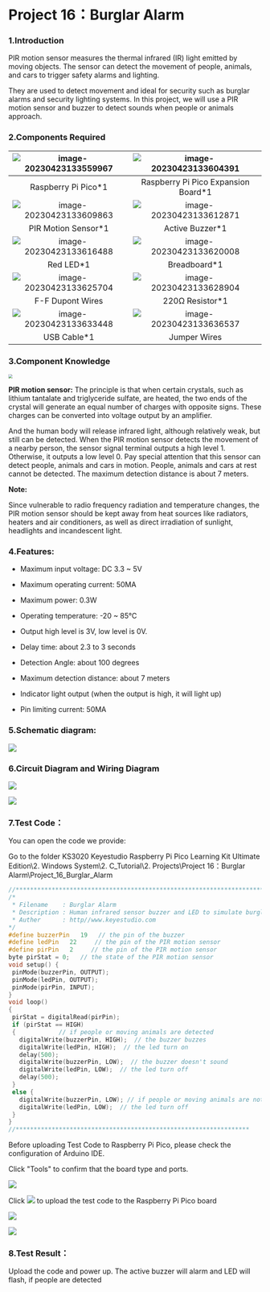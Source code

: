 # Project 16：Burglar Alarm

### 1.**Introduction**

PIR motion sensor measures the thermal infrared (IR) light emitted by moving objects. The sensor can detect the movement of people, animals, and cars to trigger safety alarms and lighting. 

They are used to detect movement and ideal for security such as burglar alarms and security lighting systems. In this project, we will use a PIR motion sensor and buzzer to detect sounds when people or animals approach.

### 2.**Components Required**

| ![image-20230423133559967](media/image-20230423133559967.png) | ![image-20230423133604391](media/image-20230423133604391.png) |
| :----------------------------------------------------------: | :----------------------------------------------------------: |
|                     Raspberry Pi Pico*1                      |             Raspberry Pi Pico Expansion Board*1              |
| ![image-20230423133609863](media/image-20230423133609863.png) | ![image-20230423133612871](media/image-20230423133612871.png) |
|                     PIR Motion Sensor*1                      |                       Active Buzzer*1                        |
| ![image-20230423133616488](media/image-20230423133616488.png) | ![image-20230423133620008](media/image-20230423133620008.png) |
|                          Red LED*1                           |                         Breadboard*1                         |
| ![image-20230423133625704](media/image-20230423133625704.png) | ![image-20230423133628904](media/image-20230423133628904.png) |
|                       F-F Dupont Wires                       |                       220Ω Resistor*1                        |
| ![image-20230423133633448](media/image-20230423133633448.png) | ![image-20230423133636537](media/image-20230423133636537.png) |
|                         USB Cable*1                          |                         Jumper Wires                         |



### 3.**Component Knowledge**

<img src="/media/9eb70172b21091e0a523d65bd209b641.png" style="zoom:50%;" />

**PIR motion sensor:** The principle is that when certain crystals, such as lithium tantalate and triglyceride sulfate, are heated, the two ends of the crystal will generate an equal number of charges with opposite signs. These charges can be converted into voltage output by an amplifier. 

And the human body will release infrared light, although relatively weak, but still can be detected. When the PIR motion sensor detects the movement of a nearby person, the sensor signal terminal outputs a high level 1. Otherwise, it outputs a low level 0. Pay special attention that this sensor can detect people, animals and cars in motion. People, animals and cars at rest cannot be detected. The maximum detection distance is about 7 meters.

**Note:** 

Since vulnerable to radio frequency radiation and temperature changes, the PIR motion sensor should be kept away from heat sources like radiators, heaters and air conditioners, as well as direct irradiation of sunlight, headlights and incandescent light.

### 4.**Features:**

- Maximum input voltage: DC 3.3 \~ 5V

- Maximum operating current: 50MA

- Maximum power: 0.3W

- Operating temperature: -20 \~ 85℃

- Output high level is 3V, low level is 0V.

- Delay time: about 2.3 to 3 seconds

- Detection Angle: about 100 degrees

- Maximum detection distance: about 7 meters

- Indicator light output (when the output is high, it will light up)

- Pin limiting current: 50MA



### 5.**Schematic diagram:**

![](/media/9e1ec604aa6f9d4a3c1fe41d4bccd699.png)

### 6.**Circuit Diagram and Wiring Diagram**

![](/media/8af6a40d69c138216548320abc46ed35.png)

![](/media/d028bb819eed7cf3a08af69a47ecfce6.png)

### 7.**Test Code：**

You can open the code we provide:

Go to the folder KS3020 Keyestudio Raspberry Pi Pico Learning Kit Ultimate Edition\\2. Windows System\\2. C\_Tutorial\\2. Projects\\Project 16：Burglar Alarm\\Project\_16\_Burglar\_Alarm

```c
//**********************************************************************
/* 
 * Filename    : Burglar Alarm
 * Description : Human infrared sensor buzzer and LED to simulate burglar alarm.
 * Auther      : http//www.keyestudio.com
*/
#define buzzerPin   19   // the pin of the buzzer
#define ledPin   22     // the pin of the PIR motion sensor
#define pirPin   2     // the pin of the PIR motion sensor
byte pirStat = 0;   // the state of the PIR motion sensor
void setup() {
 pinMode(buzzerPin, OUTPUT); 
 pinMode(ledPin, OUTPUT);    
 pinMode(pirPin, INPUT);     
}
void loop()
{
 pirStat = digitalRead(pirPin); 
 if (pirStat == HIGH)
 {            // if people or moving animals are detected
   digitalWrite(buzzerPin, HIGH);  // the buzzer buzzes
   digitalWrite(ledPin, HIGH);  // the led turn on
   delay(500);
   digitalWrite(buzzerPin, LOW);  // the buzzer doesn't sound
   digitalWrite(ledPin, LOW);  // the led turn off
   delay(500);
 } 
 else {
   digitalWrite(buzzerPin, LOW); // if people or moving animals are not detected, turn off buzzers
   digitalWrite(ledPin, LOW);  // the led turn off
 }
}
//*****************************************************************
```


Before uploading Test Code to Raspberry Pi Pico, please check the configuration of Arduino IDE.

Click "Tools" to confirm that the board type and ports.

![](/media/df24d1e339847546799830ed605aa075.png)

Click ![](/media/b0d41283bf5ae66d2d5ab45db15331ba.png) to upload the test code to the Raspberry Pi Pico board

![](/media/6107ae4bec989b865b86ca9e85080ec3.png)

![](/media/7c6522fbc3829e0dcea07284a22fb1d2.png)

### 8.**Test Result：**

Upload the code and power up. The active buzzer will alarm and LED will flash, if people are detected
